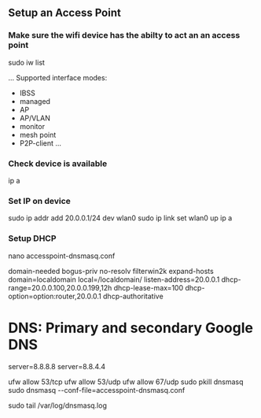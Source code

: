 ## Setup an Access Point


### Make sure the wifi device has the abilty to act an an access point

sudo iw list

...
Supported interface modes:
* IBSS
* managed
* AP
* AP/VLAN
* monitor
* mesh point
* P2P-client
...

### Check device is available
ip a

### Set IP on device
sudo ip addr add 20.0.0.1/24 dev wlan0
sudo ip link set wlan0 up
ip a

### Setup DHCP

nano accesspoint-dnsmasq.conf

domain-needed
bogus-priv
no-resolv
filterwin2k
expand-hosts
domain=localdomain
local=/localdomain/
listen-address=20.0.0.1
dhcp-range=20.0.0.100,20.0.0.199,12h
dhcp-lease-max=100
dhcp-option=option:router,20.0.0.1
dhcp-authoritative
# DNS: Primary and secondary Google DNS
server=8.8.8.8
server=8.8.4.4

ufw allow 53/tcp
ufw allow 53/udp
ufw allow 67/udp
sudo pkill dnsmasq
sudo dnsmasq --conf-file=accesspoint-dnsmasq.conf

sudo tail /var/log/dnsmasq.log






